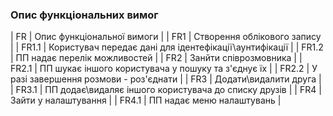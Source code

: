 ### Опис функціональних вимог

| FR | Опис функціональної вимоги |
| FR1 | Створення облікового запису | 
| FR1.1 | Користувач передає дані для ідентефікації\аунтифікації |
| FR1.2 | ПП надає перелік можливостей |
| FR2 | Занйти співрозмовника |
| FR2.1 | ПП шукає іншого користувача у пошуку та з'єднує їх |
| FR2.2 | У разі завершення розмови - роз'єднати |
| FR3 | Додати\видалити друга |
| FR3.1 | ПП додає\видаляє іншого користувача до списку друзів |
| FR4 | Зайти у налаштування |
| FR4.1 | ПП надає меню налаштувань |
